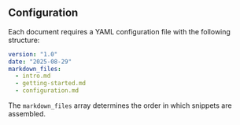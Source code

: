 ## Configuration

Each document requires a YAML configuration file with the following structure:

```yaml
version: "1.0"
date: "2025-08-29"
markdown_files:
  - intro.md
  - getting-started.md
  - configuration.md
```

The `markdown_files` array determines the order in which snippets are assembled.
